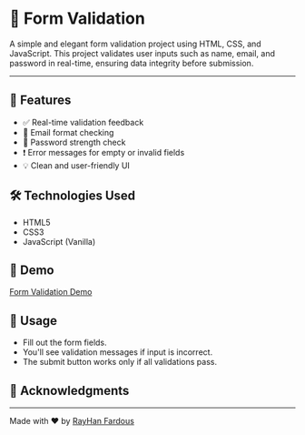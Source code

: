 # 🧾 Form Validation

A simple and elegant form validation project using HTML, CSS, and JavaScript. This project validates user inputs such as name, email, and password in real-time, ensuring data integrity before submission.

---

## 🚀 Features

- ✅ Real-time validation feedback
- 📧 Email format checking
- 🔐 Password strength check
- ❗ Error messages for empty or invalid fields
- 💡 Clean and user-friendly UI

## 🛠️ Technologies Used

- HTML5
- CSS3
- JavaScript (Vanilla)

## 📸 Demo

[Form Validation Demo](https://rayhan-fardous.github.io/form-validation/)

## 🧪 Usage

- Fill out the form fields.
- You'll see validation messages if input is incorrect.
- The submit button works only if all validations pass.

## 🙌 Acknowledgments

---

Made with ❤️ by [RayHan Fardous](https://github.com/rayhan-fardous)
